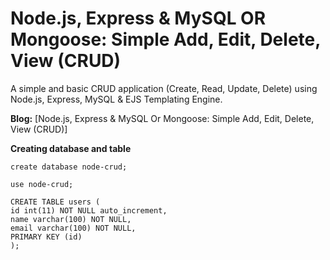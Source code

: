 Node.js, Express & MySQL OR Mongoose: Simple Add, Edit, Delete, View (CRUD)
========

A simple and basic CRUD application (Create, Read, Update, Delete) using Node.js, Express, MySQL & EJS Templating Engine.

**Blog:** [Node.js, Express & MySQL Or Mongoose: Simple Add, Edit, Delete, View (CRUD)]

**Creating database and table**

```
create database node-crud;

use node-crud;

CREATE TABLE users (
id int(11) NOT NULL auto_increment,
name varchar(100) NOT NULL,
email varchar(100) NOT NULL,
PRIMARY KEY (id)
);
```
